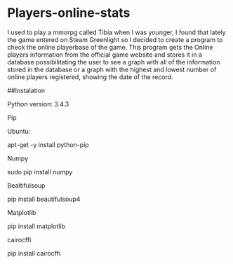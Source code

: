 # Players-online-stats


I used to play a mmorpg called Tibia when I was younger, I found that lately the game entered  on Steam Greenlight so I decided to create a program to check the online playerbase of the game.
This program gets the Online players information from the official game website and stores it in a database possibilitating the user to see a graph with all of the information stored in the database or a graph with the highest and lowest number of online players registered, showing the date of the record.


##Instalation

Python version: 3.4.3

Pip

Ubuntu:

apt-get -y install python-pip



Numpy

sudo pip install numpy

Bealtifulsoup

pip install beautifulsoup4

Matplotlib

pip install matplotlib

cairocffi

pip install cairocffi
